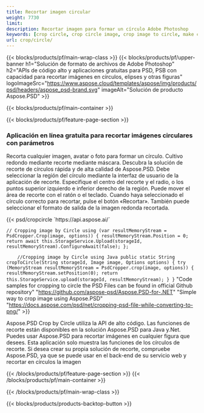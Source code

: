```yaml
---
title: Recortar imagen circular
weight: 7730
limit: 
description: Recortar imagen para formar un círculo Adobe Photoshop
keywords: [crop circle, crop circle image, crop image to circle, make circle photo]
url: crop/circle/
---
```

{{< blocks/products/pf/main-wrap-class >}}
{{< blocks/products/pf/upper-banner h1="Solución de formato de archivos de Adobe Photoshop" h2="APIs de código alto y aplicaciones gratuitas para PSD, PSB con capacidad para recortar imágenes en círculos, elipses y otras figuras" logoImageSrc="https://www.aspose.cloud/templates/aspose/img/products/psd/headers/aspose_psd-brand.svg" imageAlt="Solución de producto Aspose.PSD" >}}

{{< blocks/products/pf/main-container >}}

{{< blocks/products/pf/feature-page-section >}}
<h3 class="headingpdleft">Aplicación en línea gratuita para recortar imágenes circulares con parámetros</h3>
<p>Recorta cualquier imagen, avatar o foto para formar un círculo. Cultivo redondo mediante recorte mediante máscara. Descubra la solución de recorte de círculos rápida y de alta calidad de Aspose.PSD. Debe seleccionar la región del círculo mediante la interfaz de usuario de la aplicación de recorte. Especifique el centro del recorte y el radio, o los puntos superior izquierdo e inferior derecho de la región. Puede mover el área de recorte con el ratón o el teclado. Cuando haya seleccionado el círculo correcto para recortar, pulse el botón «Recortar». También puede seleccionar el formato de salida de la imagen redonda recortada.</p>
{{< psd/cropcircle `https://api.aspose.ai/` 

`// Cropping image by Circle
using (var resultMemoryStream = PsdCropper.Crop(image, options))
{
	resultMemoryStream.Position = 0;
	return await this.StorageService.Upload(storageId, resultMemoryStream).ConfigureAwait(false);
};` 
     
`    //Cropping image by Circle using Java
	public static String cropToCircle(String storageId, Image image, Options options) {
        try (MemoryStream resultMemoryStream = PsdCropper.crop(image, options)) {
            resultMemoryStream.setPosition(0);
            return this.StorageService.upload(storageId, resultMemoryStream);
        }
    }` 
"Code samples for cropping to circle the PSD Files can be found in official Github repository"  "https://github.com/aspose-psd/Aspose.PSD-for-.NET" 
"Simple way to crop image using Aspose.PSD" "https://docs.aspose.com/psd/net/cropping-psd-file-while-converting-to-png/" >}}
<p>Aspose.PSD Crop by Circle utiliza la API de alto código. Las funciones de recorte están disponibles en la solución Aspose.PSD para Java y.Net. Puedes usar Aspose.PSD para recortar imágenes en cualquier figura que desees. Esta aplicación solo muestra las funciones de los círculos de recorte. Si desea crear su propia solución de recorte, compruebe Aspose.PSD, ya que se puede usar en el back-end de su servicio web y recortar en círculos la imagen</p>
<!--<ul>
<li><a href="psb">PSB Circle Crop</a></li>
<li><a href="ellipse">Ellipse crop App</a></li>
</ul>-->
{{< /blocks/products/pf/feature-page-section >}}
{{< /blocks/products/pf/main-container >}}


{{< /blocks/products/pf/main-wrap-class >}}

{{< blocks/products/products-backtop-button >}}


